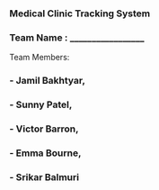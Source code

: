 ### Medical Clinic Tracking System
### Team Name : _________________

Team Members:
### - Jamil Bakhtyar,
### - Sunny Patel,
### - Victor Barron,
### - Emma Bourne,
### - Srikar Balmuri

